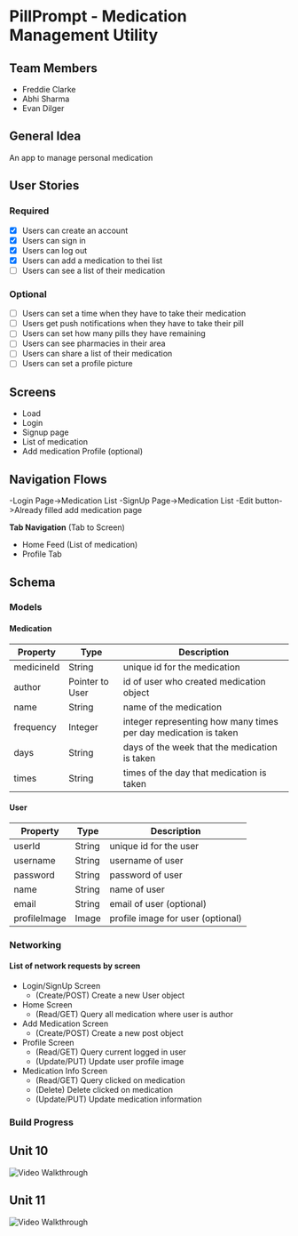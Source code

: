 # PillPrompt - Medication Management Utility

## Team Members
- Freddie Clarke
- Abhi Sharma
- Evan Dilger
## General Idea
An app to manage personal medication

## User Stories

### Required
- [x] Users can create an account
- [x] Users can sign in
- [x] Users can log out
- [x] Users can add a medication to thei list
- [ ] Users can see a list of their medication 
### Optional
- [ ] Users can set a time when they have to take their medication
- [ ] Users get push notifications when they have to take their pill
- [ ] Users can set how many pills they have remaining
- [ ] Users can see pharmacies in their area
- [ ] Users can share a list of their medication
- [ ] Users can set a profile picture
## Screens
- Load
- Login
- Signup page
- List of medication
- Add medication
 Profile (optional)

## Navigation Flows
-Login Page->Medication List
-SignUp Page->Medication List
-Edit button->Already filled add medication page

**Tab Navigation** (Tab to Screen)
- Home Feed (List of medication)
- Profile Tab

## Schema 
### Models
#### Medication

   | Property      | Type     | Description |
   | ------------- | -------- | ------------|
   | medicineId      | String   | unique id for the medication |
   | author        | Pointer to User| id of user who created medication object |
   | name         | String     | name of the medication |
   | frequency       | Integer   | integer representing how many times per day medication is taken |
   | days | String   | days of the week that the medication is taken |
   | times | String | times of the day that medication is taken|

#### User

   | Property      | Type     | Description |
   | ------------- | -------- | ------------|
   | userId      | String   | unique id for the user |
   | username  | String| username of user |
   | password  | String | password of user |
   | name | String   | name of user |
   | email | String   | email of user (optional) |
   | profileImage | Image | profile image for user (optional) |
   
### Networking
#### List of network requests by screen
   - Login/SignUp Screen
       - (Create/POST) Create a new User object
   - Home Screen
      - (Read/GET) Query all medication where user is author
   - Add Medication Screen
      - (Create/POST) Create a new post object 
   - Profile Screen
      - (Read/GET) Query current logged in user
      - (Update/PUT) Update user profile image
   - Medication Info Screen
       - (Read/GET) Query clicked on medication
       - (Delete) Delete clicked on medication
       - (Update/PUT) Update medication information

### Build Progress
## Unit 10

<img src='http://g.recordit.co/rnQCpP6gAc.gif' title='Build Progress Unit 10' width='' alt='Video Walkthrough' />

## Unit 11

<img src='http://g.recordit.co/Axt9dznLnE.gif' title='Build Progress Unit 10' width='' alt='Video Walkthrough' />


